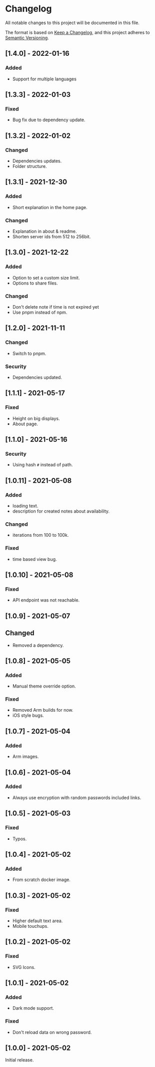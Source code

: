 # Changelog

All notable changes to this project will be documented in this file.

The format is based on [Keep a Changelog](https://keepachangelog.com/en/1.0.0/),
and this project adheres to [Semantic Versioning](https://semver.org/spec/v2.0.0.html).

## [1.4.0] - 2022-01-16

### Added

- Support for multiple languages

## [1.3.3] - 2022-01-03

### Fixed

- Bug fix due to dependency update.

## [1.3.2] - 2022-01-02

### Changed

- Dependencies updates.
- Folder structure.

## [1.3.1] - 2021-12-30

### Added

- Short explanation in the home page.

### Changed

- Explanation in about & readme.
- Shorten server ids from 512 to 256bit.

## [1.3.0] - 2021-12-22

### Added

- Option to set a custom size limit.
- Options to share files.

### Changed

- Don't delete note if time is not expired yet
- Use pnpm instead of npm.

## [1.2.0] - 2021-11-11

### Changed

- Switch to pnpm.

### Security

- Dependencies updated.

## [1.1.1] - 2021-05-17

### Fixed

- Height on big displays.
- About page.

## [1.1.0] - 2021-05-16

### Security

- Using hash `#` instead of path.

## [1.0.11] - 2021-05-08

### Added

- loading text.
- description for created notes about availability.

### Changed

- iterations from 100 to 100k.

### Fixed

- time based view bug.

## [1.0.10] - 2021-05-08

### Fixed

- API endpoint was not reachable.

## [1.0.9] - 2021-05-07

## Changed

- Removed a dependency.

## [1.0.8] - 2021-05-05

### Added

- Manual theme override option.

### Fixed

- Removed Arm builds for now.
- iOS style bugs.

## [1.0.7] - 2021-05-04

### Added

- Arm images.

## [1.0.6] - 2021-05-04

### Added

- Always use encryption with random passwords included links.

## [1.0.5] - 2021-05-03

### Fixed

- Typos.

## [1.0.4] - 2021-05-02

### Added

- From scratch docker image.

## [1.0.3] - 2021-05-02

### Fixed

- Higher default text area.
- Mobile touchups.

## [1.0.2] - 2021-05-02

### Fixed

- SVG Icons.

## [1.0.1] - 2021-05-02

### Added

- Dark mode support.

### Fixed

- Don't reload data on wrong password.

## [1.0.0] - 2021-05-02

Initial release.

